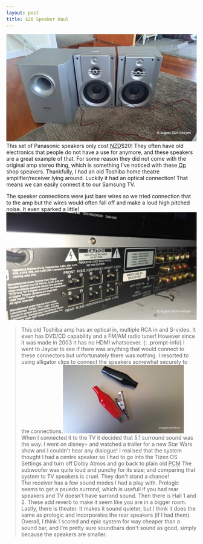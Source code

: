```yaml
---
layout: post
title: $20 Speaker Haul
---
```

<img src="/assets/images/speakers/speakers.jpg" alt="1 subwoofer, 2 speakers that are silver and look similar to bookshelf speakers">This set of Panasonic speakers only cost
<abbr title="New Zealand Dollar">NZD</abbr>$20! They often have old electronics that people do not have a use for anymore, and these speakers are a great example of that. For some reason they did not come with the original amp stereo thing, which is something I've noticed with these
<abbr title="Opportunity Shop, thrift store, second hand store">Op</abbr>
shop speakers.
Thankfully, I had an old Toshiba home theatre amplifier/receiver lying around. Luckily it had an optical connection!
That means we can easily connect it to our Samsung TV.

The speaker connections were just bare wires so we tried connection that to the amp but the wires would often fall off and make a loud high pitched noise. It even sparked a little! <br>
<img src="/assets/images/speakers/amplifierconnectors.jpg" alt="close up of the amplifiers connectors">

> This old Toshiba amp has an optical in, multiple RCA in and S-video. It even has DVD/CD capability and a FM/AM radio tuner! However since it was made in 2003 it has no HDMI whatsoever.
{: .prompt-info}
I went to Jaycar to see if there was anything that would connect to these connectors but unfortunately there was nothing. I resorted to using alligator clips to connect the speakers somewhat securely to the connections.<img
  src="/assets/images/speakers/aligaterclips.jpg"
  width="320"
  height="180"
  alt="close up of the alligator connecters">
When I connected it to the TV it decided that 5.1 surround sound was the way. I went on disney+ and watched a trailer for a new Star Wars show and I couldn't hear any dialogue! I realised that the system thought I had a centre speaker so I had to go into the Tizen OS Settings and turn off Dolby Atmos and go back to plain old
<abbr title="Pulse-Code Modulation">PCM</abbr>
The subwoofer was quite loud and punchy for its size; and comparing that system to TV speakers is cruel. They don't stand a chance!<br>
The receiver has a few sound modes I had a play with. Prologic seems to get a psuedo surrond, which is usefull if you had rear speakers and TV doesn't have surrond sound. Then there is Hall 1 and 2. These add reverb to make it seem like you are in a bigger room. Lastly, there is theater. It makes it sound quieter, but I think it does the same as prologic and incorporates the rear speakers (if I had them).
Overall, I think I scored and epic system for way cheaper than a sound bar, and I'm pretty sure soundbars don't sound as good, simply because the speakers are smaller.